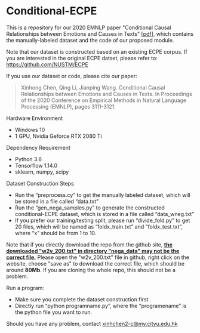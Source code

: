 # Conditional-ECPE
This is a repository for our 2020 EMNLP paper "Conditional Causal Relationships between Emotions and Causes in Texts" \[[pdf](https://www.aclweb.org/anthology/2020.emnlp-main.252.pdf)\], which contains the manually-labeled dataset and the code of our proposed module.

Note that our dataset is constructed based on an existing ECPE corpus. If you are interested in the original ECPE datset, please refer to: https://github.com/NUSTM/ECPE

If you use our dataset or code, please cite our paper:
>Xinhong Chen, Qing Li, Jianping Wang. Conditional Causal Relationships between Emotions and Causes in Texts. In Proceedings of the 2020 Conference on Empirical Methods in Natural Language Processing (EMNLP), pages 3111-3121.

Hardware Environment
- Windows 10
- 1 GPU, Nvidia Geforce RTX 2080 Ti

Dependency Requirement
- Python 3.6
- Tensorflow 1.14.0
- sklearn, numpy, scipy

Dataset Construction Steps
- Run the “preprocess.cy” to get the manually labeled dataset, which will be stored in a file called “data.txt”
- Run the “gen_nega_samples.py” to generate the constructed conditional-ECPE dataset, which is stored in a file called “data_wneg.txt”
-	If you prefer our training/testing split, please run “divide_fold.py” to get 20 files, which will be named as “foldx_train.txt” and “foldx_test.txt”, where “x” should be from 1 to 10.

Note that if you directly download the repo from the github site, <u>**the downloaded "w2v_200.txt" in directory "nega_data" may not be the correct file.**</u> Please open the "w2v_200.txt" file in github, right click on the website, choose "save as" to download the correct file, which should be around **80Mb**. If you are cloning the whole repo, this should not be a problem.

Run a program:
- Make sure you complete the dataset construction first
-	Directly run “python programname.py”, where the “programename” is the python file you want to run.

Should you have any problem, contact xinhchen2-c@my.cityu.edu.hk
